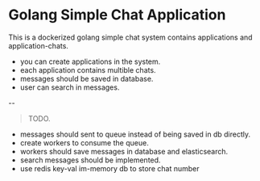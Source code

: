 # Golang Simple Chat Application



This is a dockerized golang simple chat system contains applications and application-chats.

  - you can create applications in the system.
  - each application contains multible chats.
  - messages should be saved in database.
  - user can search in messages.

--

> TODO.

  - messages should sent to queue instead of being saved in db directly.
  - create workers to consume the queue.
  - workers should save messages in database and elasticsearch.
  - search messages should be implemented.
  - use redis key-val im-memory db to store chat number
